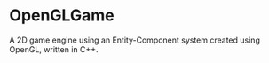 # OpenGLGame
A 2D game engine using an Entity-Component system created using OpenGL, written in C++.
